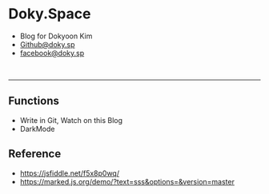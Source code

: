 # Doky.Space
 - Blog for Dokyoon Kim
 - [Github@doky.sp](https://github.com/dokysp)
 - [facebook@doky.sp](https://facebook.com/doky.sp)

<br>

____

## Functions
 - Write in Git, Watch on this Blog
 - DarkMode
 

## Reference
 - https://jsfiddle.net/f5x8p0wq/
 - https://marked.js.org/demo/?text=sss&options=&version=master
